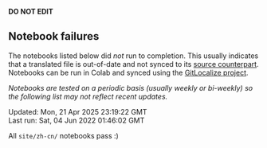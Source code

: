 __DO NOT EDIT__

## Notebook failures

The notebooks listed below did *not* run to completion. This usually indicates
that a translated file is out-of-date and not synced to its
[source counterpart](../en-snapshot/). Notebooks can be run in Colab and synced
using the [GitLocalize project](https://gitlocalize.com/tensorflow/docs-l10n).

*Notebooks are tested on a periodic basis (usually weekly or bi-weekly) so the
following list may not reflect recent updates.*

Updated: Mon, 21 Apr 2025 23:19:22 GMT<br/>
Last run: Sat, 04 Jun 2022 01:46:02 GMT

All <code>site/zh-cn/</code> notebooks pass :)

